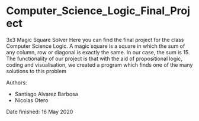 # Computer_Science_Logic_Final_Project
3x3 Magic Square Solver 
Here you can find the final project for the class Computer Science Logic. A magic square is a square in which the sum of any column, row or diagonal is exactly the same. In our case, the sum is 15. The functionality of our project is that with the aid of propositional logic, coding and visualisation, we created a program which finds one of the many solutions to this problem  

Authors:
  - Santiago Alvarez Barbosa
  - Nicolas Otero 
  
Date finished: 16 May 2020
